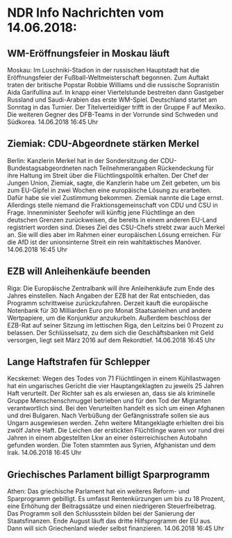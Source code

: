 # NDR Info Nachrichten vom 14.06.2018:


## WM-Eröffnungsfeier in Moskau läuft
Moskau: Im Luschniki-Stadion in der russischen Hauptstadt hat die Eröffnungsfeier der Fußball-Weltmeisterschaft begonnen. Zum Auftakt traten der britische Popstar Robbie Williams und die russische Sopranistin Aida Garifullina auf. In knapp einer Viertelstunde bestreiten dann Gastgeber Russland und Saudi-Arabien das erste WM-Spiel. Deutschland startet am Sonntag in das Turnier. Der Titelverteidiger trifft in der Gruppe F auf Mexiko. Die weiteren Gegner des DFB-Teams in der Vorrunde sind Schweden und Südkorea. 14.06.2018 16:45 Uhr 

## Ziemiak: CDU-Abgeordnete stärken Merkel
Berlin: 	Kanzlerin Merkel hat in der Sondersitzung der CDU-Bundestagsabgeordneten nach Teilnehmerangaben Rückendeckung für ihre Haltung im Streit über die Flüchtlingspolitik erhalten. Der Chef der Jungen Union, Ziemiak, sagte, die Kanzlerin habe um Zeit gebeten, um bis zum EU-Gipfel in zwei Wochen eine europäische Lösung zu erarbeiten. Dafür habe sie viel Zustimmung bekommen. Ziemiak nannte die Lage ernst. Allerdings stelle niemand die Fraktionsgemeinschaft von CDU und CSU in Frage. Innenminister Seehofer will künftig jene Flüchtlinge an den deutschen Grenzen zurückweisen, die bereits in einem anderen EU-Land registriert worden sind. Dieses Ziel des CSU-Chefs strebt zwar auch Merkel an. Sie will dies aber im Rahmen einer europäischen Lösung erreichen. Für die AfD ist der unionsinterne Streit ein rein wahltaktisches Manöver. 14.06.2018 16:45 Uhr 

## EZB will Anleihenkäufe beenden
Riga: Die Europäische Zentralbank will ihre Anleihenkäufe zum Ende des Jahres einstellen. Nach Angaben der EZB hat der Rat entschieden, das Programm schrittweise zurückzufahren. Derzeit kauft die europäische Notenbank für 30 Milliarden Euro pro Monat Staatsanleihen und andere Wertpapiere, um die Konjunktur anzukurbeln. Außerdem beschloss der EZB-Rat auf seiner Sitzung im lettischen Riga, den Leitzins bei 0 Prozent zu belassen. Der Schlüsselsatz,  zu dem sich die Geschäftsbanken mit Geld versorgen, liegt seit März 2016 auf dem Rekordtief. 14.06.2018 16:45 Uhr 

## Lange Haftstrafen für Schlepper
Kecskemet: 	Wegen des Todes von 71 Flüchtlingen in einem Kühllastwagen hat ein ungarisches Gericht die vier Hauptangeklagten zu jeweils 25 Jahren Haft verurteilt. Der Richter sah es als erwiesen an, dass sie als kriminelle Gruppe Menschenschmuggel betrieben und für den Tod der Migranten verantwortlich sind. Bei den Verurteilten handelt es sich um einen Afghanen und drei Bulgaren. Nach Verbüßung der Gefängnisstrafe sollen sie aus Ungarn ausgewiesen werden. Zehn weitere Mitangeklagte erhielten drei bis zwölf Jahre Haft. Die Leichen der erstickten Flüchtlinge waren vor rund drei Jahren in einem abgestellten Lkw an einer österreichischen Autobahn gefunden worden. Die Toten stammten aus Syrien, Afghanistan und dem Irak. 14.06.2018 16:45 Uhr 

## Griechisches Parlament billigt Sparprogramm
Athen: Das griechische Parlament hat ein weiteres Reform- und Sparprogramm gebilligt. Es umfasst Rentenkürzungen um bis zu 18 Prozent, eine Erhöhung der Beitragssätze und einen niedrigeren Steuerfreibetrag. Das Programm soll den Schlussstein bilden bei der Sanierung der Staatsfinanzen. Ende August läuft das dritte Hilfsprogramm der EU aus. Dann will sich Griechenland wieder selbst finanzieren. 14.06.2018 16:45 Uhr 
